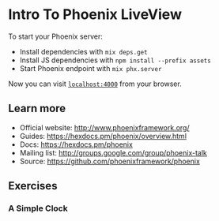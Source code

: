# Intro To Phoenix LiveView

To start your Phoenix server:

  * Install dependencies with `mix deps.get`
  * Install JS dependencies with `npm install --prefix assets`
  * Start Phoenix endpoint with `mix phx.server`

Now you can visit [`localhost:4000`](http://localhost:4000) from your browser.


## Learn more

  * Official website: http://www.phoenixframework.org/
  * Guides: https://hexdocs.pm/phoenix/overview.html
  * Docs: https://hexdocs.pm/phoenix
  * Mailing list: http://groups.google.com/group/phoenix-talk
  * Source: https://github.com/phoenixframework/phoenix


## Exercises

### A Simple Clock

